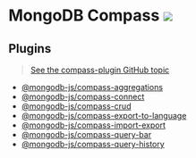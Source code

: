 # MongoDB Compass [![][travis_img]][travis_url]

## Plugins

> [See the compass-plugin GitHub topic](https://github.com/search?q=topic%3Acompass-plugin+org%3Amongodb-js&type=Repositories)

- [@mongodb-js/compass-aggregations](https://github.com/mongodb-js/compass-aggregations)
- [@mongodb-js/compass-connect](https://github.com/mongodb-js/compass-connect)
- [@mongodb-js/compass-crud](https://github.com/mongodb-js/compass-crud)
- [@mongodb-js/compass-export-to-language](https://github.com/mongodb-js/compass-export-to-language)
- [@mongodb-js/compass-import-export](https://github.com/mongodb-js/compass-import-export)
- [@mongodb-js/compass-query-bar](https://github.com/mongodb-js/compass-query-bar)
- [@mongodb-js/compass-query-history](https://github.com/mongodb-js/compass-query-history)

[travis_img]: https://travis-ci.org/mongodb-js/compass.svg
[travis_url]: https://travis-ci.org/mongodb-js/compass
